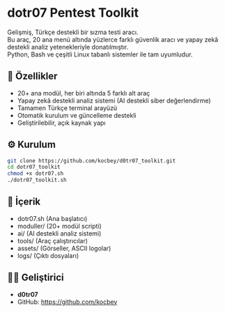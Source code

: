 
# dotr07 Pentest Toolkit

Gelişmiş, Türkçe destekli bir sızma testi aracı.  
Bu araç, 20 ana menü altında yüzlerce farklı güvenlik aracı ve yapay zekâ destekli analiz yetenekleriyle donatılmıştır.  
Python, Bash ve çeşitli Linux tabanlı sistemler ile tam uyumludur.

## 🚀 Özellikler
- 20+ ana modül, her biri altında 5 farklı alt araç
- Yapay zekâ destekli analiz sistemi (AI destekli siber değerlendirme)
- Tamamen Türkçe terminal arayüzü
- Otomatik kurulum ve güncelleme destekli
- Geliştirilebilir, açık kaynak yapı

## ⚙️ Kurulum
```bash
git clone https://github.com/kocbey/d0tr07_toolkit.git
cd dotr07_toolkit
chmod +x dotr07.sh
./dotr07_toolkit.sh
```

## 📁 İçerik
- dotr07.sh (Ana başlatıcı)
- moduller/ (20+ modül scripti)
- ai/ (AI destekli analiz sistemi)
- tools/ (Araç çalıştırıcılar)
- assets/ (Görseller, ASCII logolar)
- logs/ (Çıktı dosyaları)

## 👨‍💻 Geliştirici
- **d0tr07**
- GitHub: https://github.com/kocbey
